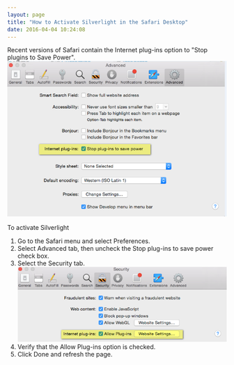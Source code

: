 ```yaml
---
layout: page
title: "How to Activate Silverlight in the Safari Desktop"
date: 2016-04-04 10:24:08
---
```


<p>
    Recent versions of Safari contain the Internet plug-ins option to "Stop plugins to Save Power".<br /><img src="../../assets/2185.img">
  </p>
  
  <p class="mce-procedure">
    To activate Silverlight
  </p>
  
  <ol>
    <li>
      Go to the Safari menu and select Preferences.
    </li>
    <li>
      Select Advanced tab, then uncheck the Stop plug-ins to save power check box.
    </li>
    <li>
      Select the Security tab.<br /><img src="../../assets/2186.img">
    </li>
    <li>
      Verify that the Allow Plug-ins option is checked.
    </li>
    <li>
      Click Done and refresh the page. 
    </li>
  </ol>
  
  <p>
     
  </p>